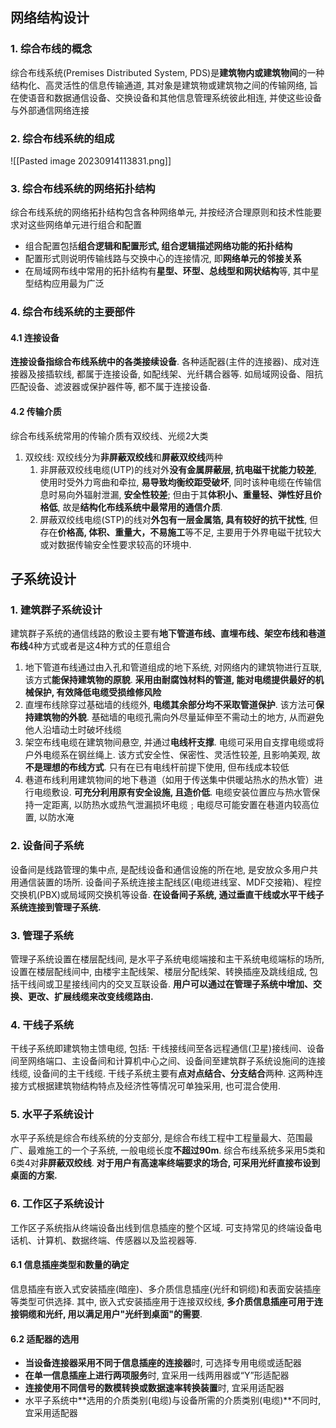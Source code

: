 ## 网络结构设计

### 1. 综合布线的概念

综合布线系统(Premises Distributed System, PDS)是**建筑物内或建筑物间**的一种结构化、高灵活性的信息传输通道, 其对象是建筑物或建筑物之间的传输网络, 旨在使语音和数据通信设备、交换设备和其他信息管理系统彼此相连, 并使这些设备与外部通信网络连接

### 2. 综合布线系统的组成

![[Pasted image 20230914113831.png]]

### 3. 综合布线系统的网络拓扑结构

综合布线系统的网络拓扑结构包含各种网络单元, 并按经济合理原则和技术性能要求对这些网络单元进行组合和配置
+ 组合配置包括**组合逻辑和配置形式, 组合逻辑描述网络功能的拓扑结构**
+ 配置形式则说明传输线路与交换中心的连接情况, 即**网络单元的邻接关系**
+ 在局域网布线中常用的拓扑结构有**星型、环型、总线型和网状结构**等, 其中星型结构应用最为广泛

### 4. 综合布线系统的主要部件
#### 4.1 连接设备

**连接设备指综合布线系统中的各类接续设备**. 
各种适配器(主件的连接器)、成对连接器及接插软线, 都属于连接设备, 如配线架、光纤耦合器等. 
如局域网设备、阻抗匹配设备、滤波器或保护器件等, 都不属于连接设备.

#### 4.2 传输介质

综合布线系统常用的传输介质有双绞线、光缆2大类

1. 双绞线: 双绞线分为**非屏蔽双绞线**和**屏蔽双绞线**两种
	1. 非屏蔽双绞线电缆(UTP)的线对外**没有金属屏蔽层, 抗电磁干扰能力较差**, 使用时受外力弯曲和牵拉, **易导致均衡绞距受破坏**, 同时该种电缆在传输信息时易向外辐射泄漏, **安全性较差**; 但由于其**体积小、重量轻、弹性好且价格低**, 故是**结构化布线系统中最常用的通信介质**.
	2. 屏蔽双绞线电缆(STP)的线对**外包有一层金属箔, 具有较好的抗干扰性**, 但存在**价格高, 体积、重量大，不易施工**等不足, 主要用于外界电磁干扰较大或对数据传输安全性要求较高的环境中.


## 子系统设计
### 1. 建筑群子系统设计

建筑群子系统的通信线路的敷设主要有**地下管道布线、直埋布线、架空布线和巷道布线**4种方式或者是这4种方式的任意组合


1. 地下管道布线通过由入孔和管道组成的地下系统, 对网络内的建筑物进行互联, 该方式**能保持建筑物的原貌**. **采用由耐腐蚀材料的管道, 能对电缆提供最好的机械保护, 有效降低电缆受损维修风险**
2. 直埋布线除穿过基础墙的线缆外, **电缆其余部分均不采取管道保护**. 该方法可**保持建筑物的外貌**. 基础墙的电缆孔需向外尽量延伸至不需动土的地方, 从而避免他人沿墙动土时破坏线缆
3. 架空布线电缆在建筑物间悬空, 并通过**电线杆支撑**. 电缆可采用自支撑电缆或将户外电缆系在钢丝绳上. 该方式安全性、保密性、灵活性较差, 且影响美观, 故**不是理想的布线方式**. 只有在已有电线杆前提下使用, 但布线成本较低
4. 巷道布线利用建筑物间的地下巷道（如用于传送集中供暖站热水的热水管）进行电缆敷设. **可充分利用原有安全设施, 且造价低**. 电缆安装位置应与热水管保持一定距离, 以防热水或热气泄漏损坏电缆﹔电缆尽可能安置在巷道内较高位置, 以防水淹


### 2. 设备间子系统

设备间是线路管理的集中点, 是配线设备和通信设施的所在地, 是安放众多用户共用通信装置的场所. 设备间子系统连接主配线区(电缆进线室、MDF交接箱)、程控交换机(PBX)或局域网交换机等设备. **在设备间子系统, 通过垂直干线或水平干线子系统连接到管理子系统.**

### 3. 管理子系统

管理子系统设置在楼层配线间, 是水平子系统电缆端接和主干系统电缆端标的场所, 设置在楼层配线间中, 由楼宇主配线架、楼层分配线架、转换插座及跳线组成, 包括干线间或卫星接线间内的交叉互联设备. **用户可以通过在管理子系统中增加、交换、更改、扩展线缆来改变线缆路由.**

### 4. 干线子系统

干线子系统即建筑物主馈电缆, 包括: 干线接线间至各远程通信(卫星)接线间、设备间至网络端口、主设备间和计算机中心之间、设备间至建筑群子系统设施间的连接线缆, 设备间的主干线缆. 
干线子系统主要有**点对点结合、分支结合**两种. 这两种连接方式根据建筑物结构特点及经济性等情况可单独采用, 也可混合使用.

### 5. 水平子系统设计

水平子系统是综合布线系统的分支部分, 是综合布线工程中工程量最大、范围最广、最难施工的一个子系统, 一般电缆长度**不超过90m**. 综合布线系统多采用5类和6类4对**非屏蔽双绞线**. **对于用户有高速率终端要求的场合, 可采用光纤直接布设到桌面的方案.**

### 6. 工作区子系统设计

工作区子系统指从终端设备出线到信息插座的整个区域. 可支持常见的终端设备电话机、计算机、数据终端、传感器以及监视器等.

#### 6.1 信息插座类型和数量的确定

信息插座有嵌入式安装插座(暗座)、多介质信息插座(光纤和铜缆)和表面安装插座等类型可供选择. 其中, 嵌入式安装插座用于连接双绞线, **多介质信息插座可用于连接铜缆和光纤, 用以满足用户"光纤到桌面"的需要**.

#### 6.2 适配器的选用

+ **当设备连接器采用不同于信息插座的连接器**时, 可选择专用电缆或适配器
+ **在单一信息插座上进行两项服务**时, 宜采用一线两用器或“Y”形适配器
+ **连接使用不同信号的数模转换或数据速率转换装置**时, 宜采用适配器
+ 水平子系统中**选用的介质类别(电缆)与设备所需的介质类别(电缆)**不同时, 宜采用适配器
